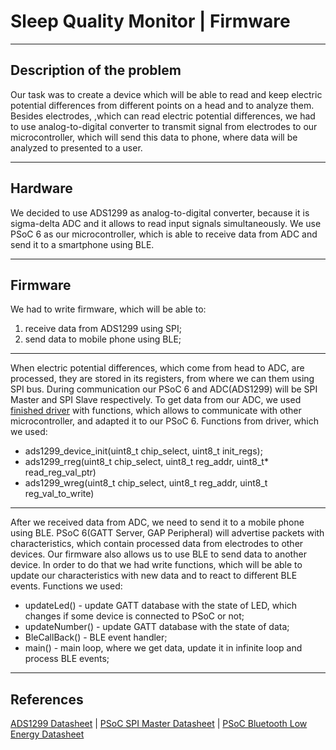 # Sleep Quality Monitor | Firmware
___
## Description of the problem
Our task was to create a device which will be able to read and keep electric potential differences from different points on a head and to analyze them.
Besides electrodes, ,which can read electric potential differences, we had to use analog-to-digital converter to transmit signal from electrodes to our microcontroller, which will send this data to phone, where data will be analyzed to presented to a user.
___
## Hardware
We decided to use ADS1299 as analog-to-digital converter, because it is sigma-delta ADC and it allows to read input signals simultaneously. We use PSoC 6 as our microcontroller, which is able to receive data from ADC and send it to a smartphone using BLE.
___
## Firmware
We had to write firmware, which will be able to:
1) receive data from ADS1299 using SPI;
2) send data to mobile phone using BLE;
___
When electric potential differences, which come from head to ADC, are processed, they are stored in its registers, from where we can them using SPI bus. During communication our PSoC 6 and ADC(ADS1299) will be SPI Master and SPI Slave respectively.
To get data from our ADC, we used [finished driver](https://github.com/gskelly/eeg/tree/master/firmware/at32uc3l064/brainboard_fw/brainboard_fw/src) with functions, which allows to communicate with other microcontroller, and adapted it to our PSoC 6.
Functions from driver, which we used:
 - ads1299_device_init(uint8_t chip_select, uint8_t init_regs);
 - ads1299_rreg(uint8_t chip_select, uint8_t reg_addr, uint8_t* read_reg_val_ptr)
 - ads1299_wreg(uint8_t chip_select, uint8_t reg_addr, uint8_t reg_val_to_write)
___
After we received data from ADC, we need to send it to a mobile phone using BLE. PSoC 6(GATT Server, GAP Peripheral) will advertise packets with characteristics, which contain processed data from electrodes to other devices.
Our firmware also allows us to use BLE to send data to another device. In order to do that we had write functions, which will be able to update our characteristics with new data and to react to different BLE events.
Functions we used:
 - updateLed() - update GATT database with the state of LED, which changes if some device is connected to PSoC or not;
 - updateNumber() - update GATT database with the state of data;
 - BleCallBack() - BLE event handler;
 - main() - main loop, where we get data, update it in infinite loop and process BLE events;
___
## References
[ADS1299 Datasheet](http://www.ti.com/lit/ds/symlink/ads1299.pdf) |
 [PSoC SPI Master Datasheet](https://www.cypress.com/file/185446/download) |
 [PSoC Bluetooth Low Energy Datasheet](https://www.cypress.com/file/408651/download)